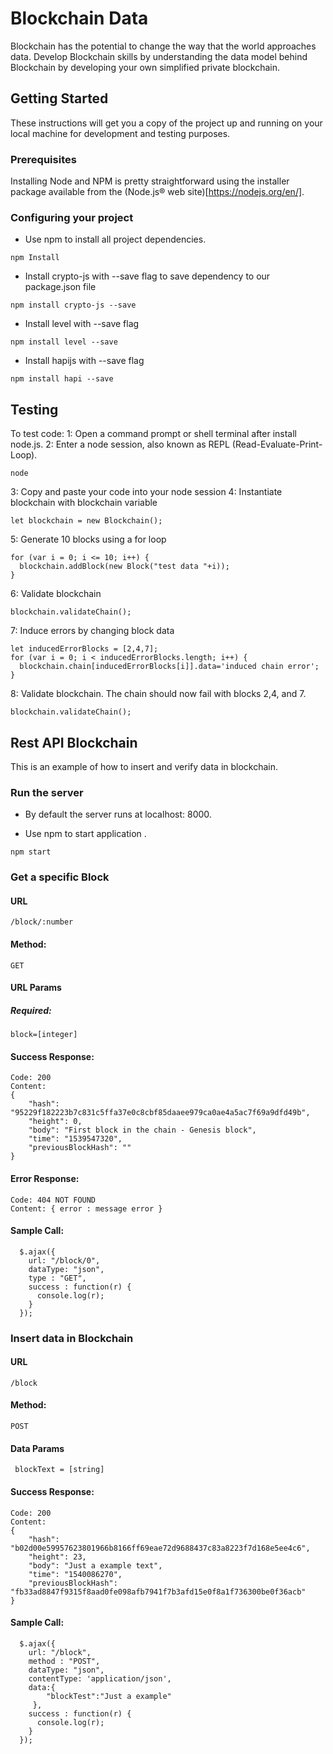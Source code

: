 # Blockchain Data

Blockchain has the potential to change the way that the world approaches data. Develop Blockchain skills by understanding the data model behind Blockchain by developing your own simplified private blockchain.

## Getting Started

These instructions will get you a copy of the project up and running on your local machine for development and testing purposes.

### Prerequisites

Installing Node and NPM is pretty straightforward using the installer package available from the (Node.js® web site)[https://nodejs.org/en/].

### Configuring your project

- Use npm to install all project dependencies.
```
npm Install
```
- Install crypto-js with --save flag to save dependency to our package.json file
```
npm install crypto-js --save
```
- Install level with --save flag
```
npm install level --save
```
- Install hapijs with --save flag
```
npm install hapi --save
```

## Testing

To test code:
1: Open a command prompt or shell terminal after install node.js.
2: Enter a node session, also known as REPL (Read-Evaluate-Print-Loop).
```
node
```
3: Copy and paste your code into your node session
4: Instantiate blockchain with blockchain variable
```
let blockchain = new Blockchain();
```
5: Generate 10 blocks using a for loop
```
for (var i = 0; i <= 10; i++) {
  blockchain.addBlock(new Block("test data "+i));
}
```
6: Validate blockchain
```
blockchain.validateChain();
```
7: Induce errors by changing block data
```
let inducedErrorBlocks = [2,4,7];
for (var i = 0; i < inducedErrorBlocks.length; i++) {
  blockchain.chain[inducedErrorBlocks[i]].data='induced chain error';
}
```
8: Validate blockchain. The chain should now fail with blocks 2,4, and 7.
```
blockchain.validateChain();
```

## Rest API Blockchain
This is an example of how to insert and verify data in blockchain.

### Run the server

- By default the server runs at localhost: 8000.

- Use npm to start application .
```
npm start
```

### Get a specific Block

#### URL
```
/block/:number
```

#### Method:
```
GET
```

#### URL Params

##### Required:
```
block=[integer]
```

#### Success Response:
```
Code: 200 
Content: 
{
    "hash": "95229f182223b7c831c5ffa37e0c8cbf85daaee979ca0ae4a5ac7f69a9dfd49b",
    "height": 0,
    "body": "First block in the chain - Genesis block",
    "time": "1539547320",
    "previousBlockHash": ""
}
```

#### Error Response:
```
Code: 404 NOT FOUND 
Content: { error : message error }
```

#### Sample Call:
```
  $.ajax({
    url: "/block/0",
    dataType: "json",
    type : "GET",
    success : function(r) {
      console.log(r);
    }
  });
```

### Insert data in Blockchain

#### URL
```
/block
```

#### Method:
```
POST
```

#### Data Params
```
 blockText = [string]
 ```

#### Success Response:
```
Code: 200 
Content: 
{
    "hash": "b02d00e59957623801966b8166ff69eae72d9688437c83a8223f7d168e5ee4c6",
    "height": 23,
    "body": "Just a example text",
    "time": "1540086270",
    "previousBlockHash": "fb33ad8847f9315f8aad0fe098afb7941f7b3afd15e0f8a1f736300be0f36acb"
}
```

#### Sample Call:
```
  $.ajax({
    url: "/block",
    method : "POST",
    dataType: "json",
    contentType: 'application/json',
    data:{
        "blockTest":"Just a example"
     },
    success : function(r) {
      console.log(r);
    }
  });
```




